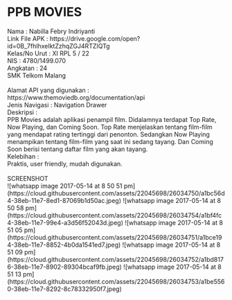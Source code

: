 <h1> PPB MOVIES </h1>
Nama          : Nabilla Febry Indriyanti<br>
Link File APK : https://drive.google.com/open?id=0B_7fhlhxeIktZzhqZGJ4RTZIQTg<br>
Kelas/No Urut : XI RPL 5 / 22<br>
NIS           : 4780/1499.070 <br>
Angkatan      : 24<br>
SMK Telkom Malang<br><br>
Alamat API yang digunakan : https://www.themoviedb.org/documentation/api<br>
Jenis Navigasi : Navigation Drawer<br>
Deskripsi :<br>
PPB Movies adalah aplikasi penampil film.
Didalamnya terdapat Top Rate, Now Playing, dan Coming Soon. 
Top Rate menjelaskan tentang film-film yang mendapat rating tertinggi dari penonton.
Sedangkan Now Playing menampikan tentang film-film yang saat ini sedang tayang. 
Dan Coming Soon berisi tentang daftar film yang akan tayang.<br>
Kelebihan :<br>
Praktis, user friendly, mudah digunakan.<br><br>
SCREENSHOT<br>
![whatsapp image 2017-05-14 at 8 50 51 pm](https://cloud.githubusercontent.com/assets/22045698/26034750/a1bc56d4-38eb-11e7-8ed1-87069b1d50ac.jpeg)
![whatsapp image 2017-05-14 at 8 50 58 pm](https://cloud.githubusercontent.com/assets/22045698/26034754/a1bf4fc4-38eb-11e7-99e4-a3d56f52043d.jpeg)
![whatsapp image 2017-05-14 at 8 51 05 pm](https://cloud.githubusercontent.com/assets/22045698/26034751/a1bce194-38eb-11e7-8852-4b0da1541ed7.jpeg)
![whatsapp image 2017-05-14 at 8 51 09 pm](https://cloud.githubusercontent.com/assets/22045698/26034752/a1bd8176-38eb-11e7-8902-89304bcaf9fb.jpeg)
![whatsapp image 2017-05-14 at 8 51 13 pm](https://cloud.githubusercontent.com/assets/22045698/26034753/a1be5560-38eb-11e7-8292-8c78332950f7.jpeg)
